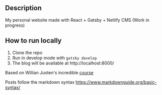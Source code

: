 ## Description
My personal website made with React + Gatsby + Netlify CMS (Work in progress)

## How to run locally
1. Clone the repo
2. Run in develop mode with `gatsby develop`
3. The blog will be available at http://localhost:8000/

Based on Willian Justen's incredible [course](https://www.udemy.com/course/gatsby-crie-um-site-pwa-com-react-graphql-e-netlify-cms/)

Posts follow the markdown syntax https://www.markdownguide.org/basic-syntax/
